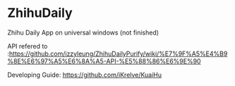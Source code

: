 # ZhihuDaily
Zhihu Daily App on universal windows (not finished)

API refered to :https://github.com/izzyleung/ZhihuDailyPurify/wiki/%E7%9F%A5%E4%B9%8E%E6%97%A5%E6%8A%A5-API-%E5%88%86%E6%9E%90

Developing Guide: https://github.com/iKrelve/KuaiHu
